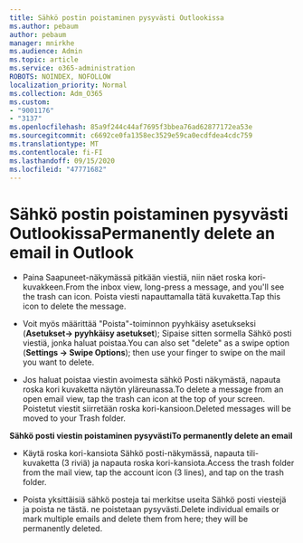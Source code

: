 ```yaml
---
title: Sähkö postin poistaminen pysyvästi Outlookissa
ms.author: pebaum
author: pebaum
manager: mnirkhe
ms.audience: Admin
ms.topic: article
ms.service: o365-administration
ROBOTS: NOINDEX, NOFOLLOW
localization_priority: Normal
ms.collection: Adm_O365
ms.custom:
- "9001176"
- "3137"
ms.openlocfilehash: 85a9f244c44af7695f3bbea76ad62877172ea53e
ms.sourcegitcommit: c6692ce0fa1358ec3529e59ca0ecdfdea4cdc759
ms.translationtype: MT
ms.contentlocale: fi-FI
ms.lasthandoff: 09/15/2020
ms.locfileid: "47771682"
---
```

# <a name="permanently-delete-an-email-in-outlook"></a><span data-ttu-id="b21ce-102">Sähkö postin poistaminen pysyvästi Outlookissa</span><span class="sxs-lookup"><span data-stu-id="b21ce-102">Permanently delete an email in Outlook</span></span>

- <span data-ttu-id="b21ce-103">Paina Saapuneet-näkymässä pitkään viestiä, niin näet roska kori-kuvakkeen.</span><span class="sxs-lookup"><span data-stu-id="b21ce-103">From the inbox view, long-press a message, and you'll see the trash can icon.</span></span> <span data-ttu-id="b21ce-104">Poista viesti napauttamalla tätä kuvaketta.</span><span class="sxs-lookup"><span data-stu-id="b21ce-104">Tap this icon to delete the message.</span></span>

- <span data-ttu-id="b21ce-105">Voit myös määrittää "Poista"-toiminnon pyyhkäisy asetukseksi (**Asetukset-> pyyhkäisy asetukset**); Sipaise sitten sormella Sähkö posti viestiä, jonka haluat poistaa.</span><span class="sxs-lookup"><span data-stu-id="b21ce-105">You can also set "delete" as a swipe option (**Settings -> Swipe Options**); then use your finger to swipe on the mail you want to delete.</span></span> 

- <span data-ttu-id="b21ce-106">Jos haluat poistaa viestin avoimesta sähkö Posti näkymästä, napauta roska kori kuvaketta näytön yläreunassa.</span><span class="sxs-lookup"><span data-stu-id="b21ce-106">To delete a message from an open email view, tap the trash can icon at the top of your screen.</span></span> <span data-ttu-id="b21ce-107">Poistetut viestit siirretään roska kori-kansioon.</span><span class="sxs-lookup"><span data-stu-id="b21ce-107">Deleted messages will be moved to your Trash folder.</span></span> 

<span data-ttu-id="b21ce-108">**Sähkö posti viestin poistaminen pysyvästi**</span><span class="sxs-lookup"><span data-stu-id="b21ce-108">**To permanently delete an email**</span></span>

- <span data-ttu-id="b21ce-109">Käytä roska kori-kansiota Sähkö posti-näkymässä, napauta tili-kuvaketta (3 riviä) ja napauta roska kori-kansiota.</span><span class="sxs-lookup"><span data-stu-id="b21ce-109">Access the trash folder from the mail view, tap the account icon (3 lines), and tap on the trash folder.</span></span>

- <span data-ttu-id="b21ce-110">Poista yksittäisiä sähkö posteja tai merkitse useita Sähkö posti viestejä ja poista ne tästä. ne poistetaan pysyvästi.</span><span class="sxs-lookup"><span data-stu-id="b21ce-110">Delete individual emails or mark multiple emails and delete them from here; they will be permanently deleted.</span></span>